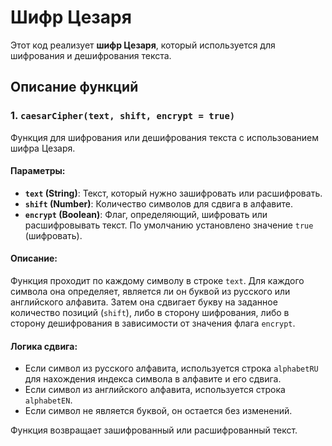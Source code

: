 # Шифр Цезаря

Этот код реализует **шифр Цезаря**, который используется для шифрования и дешифрования текста.

## Описание функций

### 1. `caesarCipher(text, shift, encrypt = true)`

Функция для шифрования или дешифрования текста с использованием шифра Цезаря.

#### Параметры:

-   **`text` (String)**: Текст, который нужно зашифровать или расшифровать.
-   **`shift` (Number)**: Количество символов для сдвига в алфавите.
-   **`encrypt` (Boolean)**: Флаг, определяющий, шифровать или расшифровывать текст. По умолчанию установлено значение `true` (шифровать).

#### Описание:

Функция проходит по каждому символу в строке `text`. Для каждого символа она определяет, является ли он буквой из русского или английского алфавита. Затем она сдвигает букву на заданное количество позиций (`shift`), либо в сторону шифрования, либо в сторону дешифрования в зависимости от значения флага `encrypt`.

#### Логика сдвига:

-   Если символ из русского алфавита, используется строка `alphabetRU` для нахождения индекса символа в алфавите и его сдвига.
-   Если символ из английского алфавита, используется строка `alphabetEN`.
-   Если символ не является буквой, он остается без изменений.

Функция возвращает зашифрованный или расшифрованный текст.
